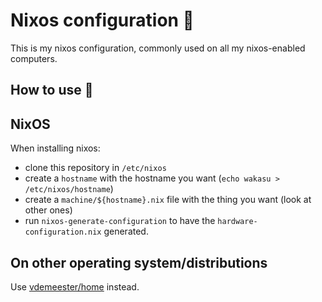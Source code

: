 # Nixos configuration 🐸

This is my nixos configuration, commonly used on all my
nixos-enabled computers.

## How to use 🐻


## NixOS

When installing nixos:

- clone this repository in `/etc/nixos`
- create a `hostname` with the hostname you want (`echo wakasu > /etc/nixos/hostname`)
- create a `machine/${hostname}.nix` file with the thing you want (look at other ones)
- run `nixos-generate-configuration` to have the
  `hardware-configuration.nix` generated.
  
## On other operating system/distributions

Use [vdemeester/home](https://github.com/vdemeester/home) instead.
